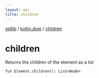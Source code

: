 ```yaml
---
layout: api
title: children
---
```

[stdlib](../index.html) / [kotlin.dom](index.html) / [children](children.html)

# children
Returns the children of the element as a list
```
fun Element.children(): List<Node>
```
